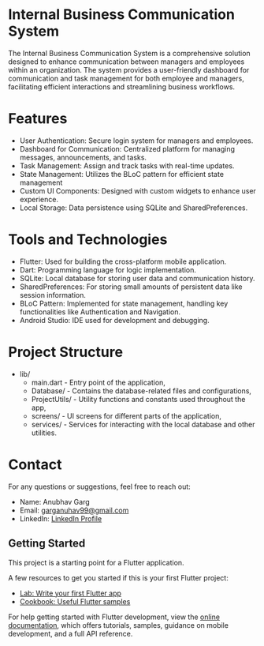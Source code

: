 # Internal Business Communication System
The Internal Business Communication System is a comprehensive solution designed to enhance communication between managers and employees within an organization. The system provides a user-friendly dashboard for communication and task management for both employee and managers, facilitating efficient interactions and streamlining business workflows.

# Features
  - User Authentication: Secure login system for managers and employees.
  - Dashboard for Communication: Centralized platform for managing messages, announcements, and tasks.
  - Task Management: Assign and track tasks with real-time updates.
  - State Management: Utilizes the BLoC pattern for efficient state management
  - Custom UI Components: Designed with custom widgets to enhance user experience.
  - Local Storage: Data persistence using SQLite and SharedPreferences.
  
# Tools and Technologies
  - Flutter: Used for building the cross-platform mobile application.
  - Dart: Programming language for logic implementation.
  - SQLite: Local database for storing user data and communication history.
  - SharedPreferences: For storing small amounts of persistent data like session information.
  - BLoC Pattern: Implemented for state management, handling key functionalities like Authentication and Navigation.
  - Android Studio: IDE used for development and debugging.
  
# Project Structure
  - lib/
    - main.dart - Entry point of the application,
    - Database/ - Contains the database-related files and configurations,
    - ProjectUtils/ - Utility functions and constants used throughout the app,
    - screens/ - UI screens for different parts of the application,
    - services/ - Services for interacting with the local database and other utilities.

# Contact
For any questions or suggestions, feel free to reach out:
  - Name: Anubhav Garg
  - Email: garganuhav99@gmail.com
  - LinkedIn: [LinkedIn Profile](https://www.linkedin.com/in/garg-anubhav1)

## Getting Started

This project is a starting point for a Flutter application.

A few resources to get you started if this is your first Flutter project:

- [Lab: Write your first Flutter app](https://docs.flutter.dev/get-started/codelab)
- [Cookbook: Useful Flutter samples](https://docs.flutter.dev/cookbook)

For help getting started with Flutter development, view the
[online documentation](https://docs.flutter.dev/), which offers tutorials,
samples, guidance on mobile development, and a full API reference.
